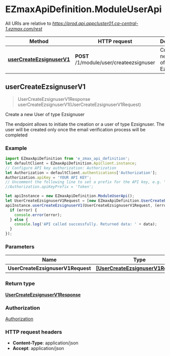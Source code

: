 # EZmaxApiDefinition.ModuleUserApi

All URIs are relative to *https://prod.api.appcluster01.ca-central-1.ezmax.com/rest*

Method | HTTP request | Description
------------- | ------------- | -------------
[**userCreateEzsignuserV1**](ModuleUserApi.md#userCreateEzsignuserV1) | **POST** /1/module/user/createezsignuser | Create a new User of type Ezsignuser



## userCreateEzsignuserV1

> UserCreateEzsignuserV1Response userCreateEzsignuserV1(UserCreateEzsignuserV1Request)

Create a new User of type Ezsignuser

The endpoint allows to initiate the creation or a user of type Ezsignuser.  The user will be created only once the email verification process will be completed

### Example

```javascript
import EZmaxApiDefinition from 'e_zmax_api_definition';
let defaultClient = EZmaxApiDefinition.ApiClient.instance;
// Configure API key authorization: Authorization
let Authorization = defaultClient.authentications['Authorization'];
Authorization.apiKey = 'YOUR API KEY';
// Uncomment the following line to set a prefix for the API key, e.g. "Token" (defaults to null)
//Authorization.apiKeyPrefix = 'Token';

let apiInstance = new EZmaxApiDefinition.ModuleUserApi();
let UserCreateEzsignuserV1Request = [new EZmaxApiDefinition.UserCreateEzsignuserV1Request()]; // [UserCreateEzsignuserV1Request] | 
apiInstance.userCreateEzsignuserV1(UserCreateEzsignuserV1Request, (error, data, response) => {
  if (error) {
    console.error(error);
  } else {
    console.log('API called successfully. Returned data: ' + data);
  }
});
```

### Parameters


Name | Type | Description  | Notes
------------- | ------------- | ------------- | -------------
 **UserCreateEzsignuserV1Request** | [**[UserCreateEzsignuserV1Request]**](UserCreateEzsignuserV1Request.md)|  | 

### Return type

[**UserCreateEzsignuserV1Response**](UserCreateEzsignuserV1Response.md)

### Authorization

[Authorization](../README.md#Authorization)

### HTTP request headers

- **Content-Type**: application/json
- **Accept**: application/json

